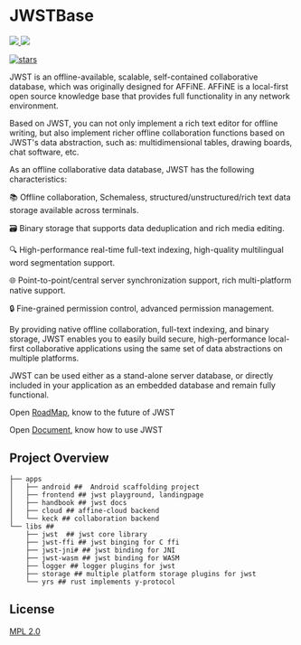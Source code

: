 # JWSTBase

<a href="https://join.slack.com/t/blocksuitedev/shared_invite/zt-1h0zz3b8z-nFpWSu6a6~yId7PxiMcBHA">
  <img src="https://img.shields.io/badge/-Slack-grey?logo=slack">
</a>
<a href="https://twitter.com/BlockSuiteDev">
  <img src="https://img.shields.io/badge/-Twitter-grey?logo=twitter">
</a>

[![stars](https://img.shields.io/github/stars/toeverything/JWSTBase.svg?style=flat&logo=github&colorB=red&label=stars)](https://github.com/toeverything/JWSTBase)

JWST is an offline-available, scalable, self-contained collaborative database, which was originally designed for AFFiNE. AFFiNE is a local-first open source knowledge base that provides full functionality in any network environment.

Based on JWST, you can not only implement a rich text editor for offline writing, but also implement richer offline collaboration functions based on JWST's data abstraction, such as: multidimensional tables, drawing boards, chat software, etc.

As an offline collaborative data database, JWST has the following characteristics:

📚 Offline collaboration, Schemaless, structured/unstructured/rich text data storage available across terminals.

🗃️ Binary storage that supports data deduplication and rich media editing.

🔍 High-performance real-time full-text indexing, high-quality multilingual word segmentation support.

🌐 Point-to-point/central server synchronization support, rich multi-platform native support.

🔒 Fine-grained permission control, advanced permission management.

By providing native offline collaboration, full-text indexing, and binary storage, JWST enables you to easily build secure, high-performance local-first collaborative applications using the same set of data abstractions on multiple platforms.

JWST can be used either as a stand-alone server database, or directly included in your application as an embedded database and remain fully functional.

Open [RoadMap](https://github.com/toeverything/JWST/issues/9), know to the future of JWST

Open [Document](https://crdts.cloud/docs/index.html), know how to use JWST

## Project Overview

```shell
├── apps
│   ├── android ##  Android scaffolding project
│   ├── frontend ## jwst playground, landingpage
│   ├── handbook ## jwst docs
│   ├── cloud ## affine-cloud backend
│   └── keck ## collaboration backend
└── libs ##
    ├── jwst  ## jwst core library
    ├── jwst-ffi ## jwst binging for C ffi
    ├── jwst-jni# ## jwst binding for JNI
    ├── jwst-wasm ## jwst binding for WASM
    ├── logger ## logger plugins for jwst
    ├── storage ## multiple platform storage plugins for jwst
    └── yrs ## rust implements y-protocol
```

## License

[MPL 2.0](./LICENSE)
